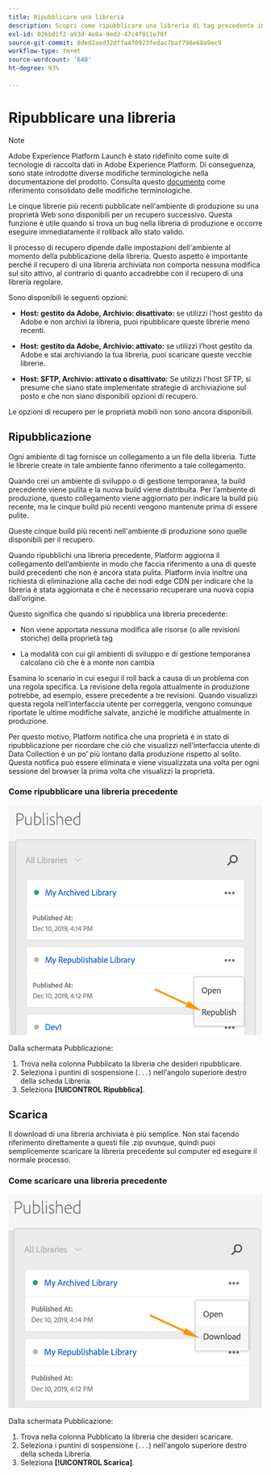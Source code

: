 ```yaml
---
title: Ripubblicare una libreria
description: Scopri come ripubblicare una libreria di tag precedente in Adobe Experience Platform.
exl-id: 026b01f2-a93d-4e8a-9ed2-47c4f011e70f
source-git-commit: 8ded2aed32dffa4f0923fedac7baf798e68a9ec9
workflow-type: tm+mt
source-wordcount: '648'
ht-degree: 93%

---
```


# Ripubblicare una libreria

>[!NOTE]
>
>Adobe Experience Platform Launch è stato ridefinito come suite di tecnologie di raccolta dati in Adobe Experience Platform. Di conseguenza, sono state introdotte diverse modifiche terminologiche nella documentazione del prodotto. Consulta questo [documento](../../term-updates.md) come riferimento consolidato delle modifiche terminologiche.

Le cinque librerie più recenti pubblicate nell&#39;ambiente di produzione su una proprietà Web sono disponibili per un recupero successivo. Questa funzione è utile quando si trova un bug nella libreria di produzione e occorre eseguire immediatamente il rollback allo stato valido.

Il processo di recupero dipende dalle impostazioni dell&#39;ambiente al momento della pubblicazione della libreria. Questo aspetto è importante perché il recupero di una libreria archiviata non comporta nessuna modifica sul sito attivo, al contrario di quanto accadrebbe con il recupero di una libreria regolare.

Sono disponibili le seguenti opzioni:

* **Host: gestito da Adobe, Archivio: disattivato:** se utilizzi l’host gestito da Adobe e non archivi la libreria, puoi ripubblicare queste librerie meno recenti.

* **Host: gestito da Adobe, Archivio: attivato:** se utilizzi l’host gestito da Adobe e stai archiviando la tua libreria, puoi scaricare queste vecchie librerie.

* **Host: SFTP, Archivio: attivato o disattivato:** Se utilizzi l&#39;host SFTP, si presume che siano state implementate strategie di archiviazione sul posto e che non siano disponibili opzioni di recupero.

Le opzioni di recupero per le proprietà mobili non sono ancora disponibili.

## Ripubblicazione

Ogni ambiente di tag fornisce un collegamento a un file della libreria. Tutte le librerie create in tale ambiente fanno riferimento a tale collegamento.

Quando crei un ambiente di sviluppo o di gestione temporanea, la build precedente viene pulita e la nuova build viene distribuita. Per l’ambiente di produzione, questo collegamento viene aggiornato per indicare la build più recente, ma le cinque build più recenti vengono mantenute prima di essere pulite.

Queste cinque build più recenti nell&#39;ambiente di produzione sono quelle disponibili per il recupero.

Quando ripubblichi una libreria precedente, Platform aggiorna il collegamento dell’ambiente in modo che faccia riferimento a una di queste build precedenti che non è ancora stata pulita. Platform invia inoltre una richiesta di eliminazione alla cache dei nodi edge CDN per indicare che la libreria è stata aggiornata e che è necessario recuperare una nuova copia dall’origine.

Questo significa che quando si ripubblica una libreria precedente:

* Non viene apportata nessuna modifica alle risorse (o alle revisioni storiche) della proprietà tag

* La modalità con cui gli ambienti di sviluppo e di gestione temporanea calcolano ciò che è a monte non cambia

Esamina lo scenario in cui esegui il roll back a causa di un problema con una regola specifica. La revisione della regola attualmente in produzione potrebbe, ad esempio, essere precedente a tre revisioni. Quando visualizzi questa regola nell’interfaccia utente per correggerla, vengono comunque riportate le ultime modifiche salvate, anziché le modifiche attualmente in produzione.

Per questo motivo, Platform notifica che una proprietà è in stato di ripubblicazione per ricordare che ciò che visualizzi nell’interfaccia utente di Data Collection è un po’ più lontano dalla produzione rispetto al solito. Questa notifica può essere eliminata e viene visualizzata una volta per ogni sessione del browser la prima volta che visualizzi la proprietà.

### Come ripubblicare una libreria precedente

![Ripubblicare una libreria](images/retrieve_republish.png)

Dalla schermata Pubblicazione:

1. Trova nella colonna Pubblicato la libreria che desideri ripubblicare.
1. Seleziona i puntini di sospensione (`...`) nell&#39;angolo superiore destro della scheda Libreria.
1. Seleziona **[!UICONTROL Ripubblica]**.

## Scarica

Il download di una libreria archiviata è più semplice. Non stai facendo riferimento direttamente a questi file .zip ovunque, quindi puoi semplicemente scaricare la libreria precedente sul computer ed eseguire il normale processo.

### Come scaricare una libreria precedente

![Scaricare una libreria](images/retrieve_download.png)

Dalla schermata Pubblicazione:

1. Trova nella colonna Pubblicato la libreria che desideri scaricare.
1. Seleziona i puntini di sospensione (`...`) nell&#39;angolo superiore destro della scheda Libreria.
1. Seleziona **[!UICONTROL Scarica]**.
